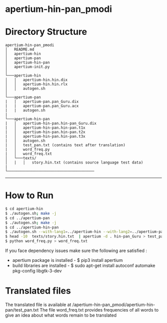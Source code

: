 # apertium-hin-pan_pmodi

# Directory Structure
```
apertium-hin-pan_pmodi
│   README.md   
│   apertium-hin   
│   apertium-pan   
│   apertium-hin-pan   
│   apertium-init.py   
│
└───apertium-hin
│   │   apertium-hin.hin.dix
│   │   apertium-hin.hin.rlx
│   │   autogen.sh
│   
└───apertium-pan
|   │   apertium-pan.pan_Guru.dix
|   |   apertium-pan.pan_Guru.acx
|   |   autogen.sh
|
└───apertium-hin-pan
|   │   apertium-hin-pan.hin-pan_Guru.dix
|   │   apertium-hin-pan.hin-pan.t1x
|   │   apertium-hin-pan.hin-pan.t2x
|   │   apertium-hin-pan.hin-pan.t3x
|   │   autogen.sh
|   │   test_pan.txt (contains text after translation)
|   │   word_freq.py
|   │   word_freq.txt
│   └───texts/
│   |   │   story.hin.txt (contains source language test data)
|
└───────────────────────────────────────
```
----------------------------------------------------------------------------

# How to Run
```sh
$ cd apertium-hin
$ ./autogen.sh; make -j
$ cd ../apertium-pan
$ ./autogen.sh; make -j
$ cd ../apertium-hin-pan
$ ./autogen.sh --with-lang1=../apertium-hin --with-lang2=../apertium-pan; make -j
$ head -10  texts/story.hin.txt  | apertium -d . hin-pan_Guru > test_pan.txt
$ python word_freq.py > word_freq.txt
```

If you face dependency issues make sure the following are satisfied :
- apertium package is installed - $ pip3 install apertium
- build libraries are installed - $ sudo apt-get install autoconf automake pkg-config libgtk-3-dev

# Translated files
The translated file is available at /apertium-hin-pan_pmodi/apertium-hin-pan/test_pan.txt
The file word_freq.txt provides frequencies of all words to give an idea about what words remain to be translated